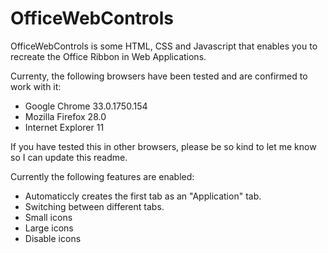 OfficeWebControls
=================

OfficeWebControls is some HTML, CSS and Javascript that enables you to recreate the Office Ribbon in Web Applications.

Currenty, the following browsers have been tested and are confirmed to work with it:

- Google Chrome 33.0.1750.154
- Mozilla Firefox 28.0
- Internet Explorer 11

If you have tested this in other browsers, please be so kind to let me know so I can update this readme.

Currently the following features are enabled:

- Automaticcly creates the first tab as an "Application" tab. 
- Switching between different tabs.
- Small icons
- Large icons
- Disable icons
